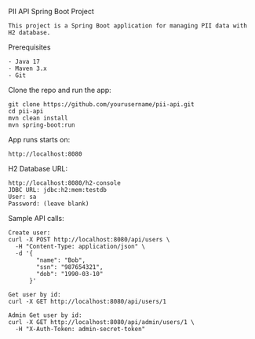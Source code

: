 PII API Spring Boot Project
```
This project is a Spring Boot application for managing PII data with H2 database.
```

Prerequisites
```
- Java 17
- Maven 3.x
- Git
```

Clone the repo and run the app:
```
git clone https://github.com/yourusername/pii-api.git
cd pii-api
mvn clean install
mvn spring-boot:run
```

App runs starts on:
```
http://localhost:8080
```
H2 Database URL:
```
http://localhost:8080/h2-console
JDBC URL: jdbc:h2:mem:testdb
User: sa
Password: (leave blank)
```

Sample API calls:
```
Create user:
curl -X POST http://localhost:8080/api/users \
  -H "Content-Type: application/json" \
  -d '{
        "name": "Bob",
        "ssn": "987654321",
        "dob": "1990-03-10"
      }'

Get user by id:
curl -X GET http://localhost:8080/api/users/1

Admin Get user by id:
curl -X GET http://localhost:8080/api/admin/users/1 \
  -H "X-Auth-Token: admin-secret-token"
```


